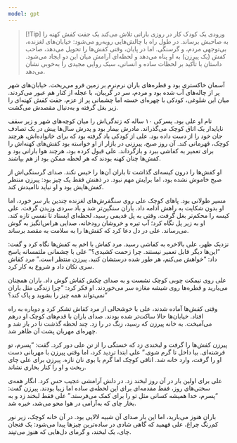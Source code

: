 ```yaml
---
model: gpt
---
```


> [!Tip] ورودی
> یک کودک کار در روزی بارانی تلاش می‌کند یک جفت کفش کهنه را به صاحبش برساند. در طول راه با چالش‌هایی روبه‌رو می‌شود: خیابان‌های لغزنده، بی‌توجهی مردم، و گرسنگی. اما در پایان، وقتی کفش‌ها را تحویل می‌دهد، صاحب کفش (یک پیرزن) به او پناه می‌دهد و لحظه‌ای آرامش میان این دو ایجاد می‌شود. داستان با تأکید بر لحظات ساده و انسانی، سبک روایی مجیدی را به‌خوبی نشان می‌دهد.

آسمان خاکستری بود و قطره‌های باران نرم‌نرم بر زمین فرو می‌ریخت. خیابان‌های شهر پر از چاله‌های آب شده بود و مردم، سر در گریبان، با عجله از کنار هم عبور می‌کردند. میان این شلوغی، کودکی با چهره‌ای خسته اما چشمانی پر از عزم، جفت کفش کهنه‌ای را زیر بغل گرفته و به‌دنبال مقصدش می‌گشت.

نام او علی بود. پسرکی ۱۰ ساله که زندگی‌اش را میان کوچه‌های شهر و زیر سقف ناپایدار یک اتاق کوچک می‌گذراند. مادرش بیمار بود و پدرش سال‌ها پیش در یک تصادف جان خود را از دست داده بود. علی از کودکی یاد گرفته بود که برای خانواده‌اش، هرچند کوچک، قهرمانی کند. آن روز صبح، پیرزنی در بازار از او خواسته بود کفش‌های کهنه‌اش را برای تعمیر به کفاشی ببرد و بازگرداند. علی قبول کرده بود، هرچند هوا بارانی بود و کفش‌ها چنان کهنه بودند که هر لحظه ممکن بود از هم بپاشند.

او کفش‌ها را درون کیسه‌ای گذاشت تا باران آن‌ها را خیس نکند. صدای گرسنگی‌اش از صبح خاموش نشده بود، اما برایش مهم نبود. در ذهنش فقط یک چیز بود: پیرزن منتظر کفش‌هایش بود و او نباید ناامیدش کند.

مسیر طولانی بود. پاهای کوچک علی روی سنگفرش‌های لغزنده چندین بار سر خورد، اما او بدون شکایت به راهش ادامه داد. باران سنگین‌تر شد و باد سردی وزیدن گرفت. علی کیسه را محکم‌تر بغل گرفت. وقتی به پل قدیمی رسید، لحظه‌ای ایستاد تا نفسی تازه کند. او به زیر پل نگاه کرد؛ آب تیره و خروشان رودخانه، صدایی هراس‌انگیز به گوش می‌رساند. علی در دل دعا کرد که کفش‌ها را به سلامت به مقصد برساند.

نزدیک ظهر، علی بالاخره به کفاشی رسید. مرد کفاش با اخم به کفش‌ها نگاه کرد و گفت: “این‌ها دیگر قابل تعمیر نیستند. چرا زحمت کشیدی؟” علی با چشمانی ملتمسانه پاسخ داد: “خواهش می‌کنم، هر طور شده درستشان کنید. پیرزن منتظر است.” مرد کفاش سری تکان داد و شروع به کار کرد.

علی روی نیمکت چوبی کوچک نشست و به صدای چکش کفاش گوش داد. باران همچنان می‌بارید و قطره‌ها روی شیشه مغازه سر می‌خوردند. او فکر کرد: “چرا زندگی مثل باران نمی‌تواند همه چیز را بشوید و پاک کند؟”

وقتی کفش‌ها آماده شدند، علی با خوشحالی از مرد کفاش تشکر کرد و دوباره به راه افتاد. خیابان‌ها حالا ساکت‌تر شده بودند. صدای باران با قدم‌های کوچک او درهم می‌آمیخت. به خانه پیرزن که رسید، زنگ در را زد. چند لحظه گذشت تا در باز شد و چهره‌ای مهربان پشت آن ظاهر شد.

پیرزن کفش‌ها را گرفت و لبخندی زد که خستگی را از تن علی دور کرد. گفت: “پسرم، تو فرشته‌ای. بیا داخل تا گرم شوی.” علی ابتدا تردید کرد، اما وقتی پیرزن با مهربانی دست او را گرفت، وارد خانه شد. اتاقی کوچک اما گرم با بوی نان تازه. پیرزن برای علی چای ریخت و او را کنار بخاری نشاند.

علی برای اولین بار در آن روز لبخند زد. در دلش آرامشی عجیب حس کرد. انگار همه‌ی سختی‌های روز، فقط مقدمه‌ای برای این لحظه‌ی ساده اما زیبا بودند. پیرزن گفت: “پسرم، خدا همیشه کسانی مثل تو را برای کمک می‌فرستد.” علی فقط لبخند زد و به بخار چای که به‌آرامی در هوا محو می‌شد، خیره شد.

باران هنوز می‌بارید، اما این بار صدای آن شبیه لالایی بود. در آن خانه کوچک، زیر نور کم‌رنگ چراغ، علی فهمید که گاهی شادی در ساده‌ترین چیزها پیدا می‌شود: یک فنجان چای، یک لبخند، و گرمای دل‌هایی که هنوز می‌تپند.